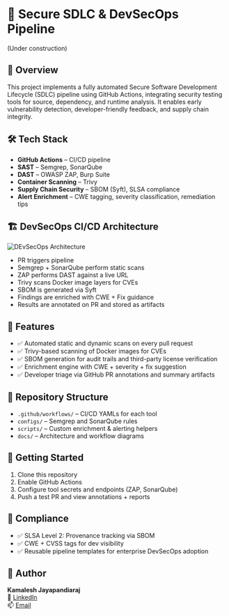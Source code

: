 # 🔐 Secure SDLC & DevSecOps Pipeline 
(Under construction) 

## 📌 Overview
This project implements a fully automated Secure Software Development Lifecycle (SDLC) pipeline using GitHub Actions, integrating security testing tools for source, dependency, and runtime analysis. It enables early vulnerability detection, developer-friendly feedback, and supply chain integrity.

## 🛠️ Tech Stack
- **GitHub Actions** – CI/CD pipeline
- **SAST** – Semgrep, SonarQube
- **DAST** – OWASP ZAP, Burp Suite
- **Container Scanning** – Trivy
- **Supply Chain Security** – SBOM (Syft), SLSA compliance
- **Alert Enrichment** – CWE tagging, severity classification, remediation tips

## 🏗️ DevSecOps CI/CD Architecture

  ![DEvSecOps Architecture](docs/devsecops-pipeline.png)

- PR triggers pipeline
- Semgrep + SonarQube perform static scans
- ZAP performs DAST against a live URL
- Trivy scans Docker image layers for CVEs
- SBOM is generated via Syft
- Findings are enriched with CWE + Fix guidance
- Results are annotated on PR and stored as artifacts


## 🧪 Features
- ✅ Automated static and dynamic scans on every pull request
- ✅ Trivy-based scanning of Docker images for CVEs
- ✅ SBOM generation for audit trails and third-party license verification
- ✅ Enrichment engine with CWE + severity + fix suggestion
- ✅ Developer triage via GitHub PR annotations and summary artifacts

## 📂 Repository Structure
- `.github/workflows/` – CI/CD YAMLs for each tool
- `configs/` – Semgrep and SonarQube rules
- `scripts/` – Custom enrichment & alerting helpers
- `docs/` – Architecture and workflow diagrams

## 🚀 Getting Started
1. Clone this repository
2. Enable GitHub Actions
3. Configure tool secrets and endpoints (ZAP, SonarQube)
4. Push a test PR and view annotations + reports

## 📜 Compliance
- ✅ SLSA Level 2: Provenance tracking via SBOM
- ✅ CWE + CVSS tags for dev visibility
- ✅ Reusable pipeline templates for enterprise DevSecOps adoption

## 👤 Author
**Kamalesh Jayapandiaraj**  
🔗 [LinkedIn](https://www.linkedin.com/in/kamalesh-jayapandiaraj-arumugam/)  
📫 [Email](karumuga@usc.edu)

